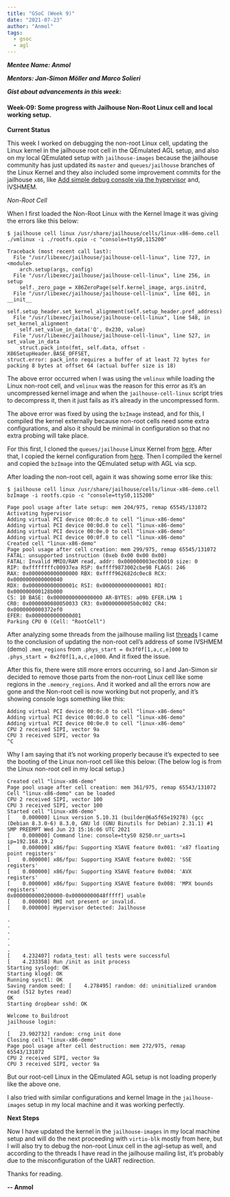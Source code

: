 ```yaml
---
title: "GSoC (Week 9)"
date: "2021-07-23"
author: "Anmol"
tags: 
  - gsoc
  - agl
---
```


***Mentee Name: Anmol***



***Mentors: Jan-Simon Möller and Marco Solieri***


***Gist about advancements in this week:***


#### Week-09: Some progress with Jailhouse Non-Root Linux cell and local working setup.

**Current Status**


This week I worked on debugging the non-root Linux cell, updating the Linux kernel in the jailhouse root cell in the QEmulated AGL setup, and also on my local QEmulated setup with `jailhouse-images` because the jailhouse community has just updated its `master` and `queues/jailhouse` branches of the Linux Kernel and they also included some improvement commits for the jailhouse `x86`, like [Add simple debug console via the hypervisor](http://git.kiszka.org/?p=linux.git;a=commit;h=edc9cb2fad874889730b3844dbc1ae380f40ef2a) and, IVSHMEM. 


*Non-Root Cell*

When I first loaded the Non-Root Linux with the Kernel Image it was giving the errors like this below:

```
$ jailhouse cell linux /usr/share/jailhouse/cells/linux-x86-demo.cell ./vmlinux -i ./rootfs.cpio -c "console=ttyS0,115200"

Traceback (most recent call last):
  File "/usr/libexec/jailhouse/jailhouse-cell-linux", line 727, in <module>
    arch.setup(args, config)
  File "/usr/libexec/jailhouse/jailhouse-cell-linux", line 256, in setup
    self._zero_page = X86ZeroPage(self.kernel_image, args.initrd,
  File "/usr/libexec/jailhouse/jailhouse-cell-linux", line 601, in __init__
    self.setup_header.set_kernel_alignment(self.setup_header.pref_address)
  File "/usr/libexec/jailhouse/jailhouse-cell-linux", line 548, in set_kernel_alignment
    self.set_value_in_data('Q', 0x230, value)
  File "/usr/libexec/jailhouse/jailhouse-cell-linux", line 527, in set_value_in_data
    struct.pack_into(fmt, self.data, offset - X86SetupHeader.BASE_OFFSET,
struct.error: pack_into requires a buffer of at least 72 bytes for packing 8 bytes at offset 64 (actual buffer size is 18)
```
The above error occurred when I was using the `vmlinux` while loading the Linux non-root cell, and `vmlinux` was the reason for this error as it’s an uncompressed kernel image and when the `jailhouse-cell-linux` script tries to decompress it, then it just fails as it’s already in the uncompressed form.

The above error was fixed by using the `bzImage` instead, and for this, I compiled the kernel externally because non-root cells need some extra configurations, and also it should be minimal in configuration so that no extra probing will take place. 

For this first, I cloned the `queues/jailhouse` Linux Kernel from [here](http://git.kiszka.org/?p=linux.git;a=summary).
After that, I copied the kernel configuration from [here](https://github.com/siemens/jailhouse-images/blob/master/recipes-kernel/linux/files/amd64_defconfig_5.10).
Then I compiled the kernel and copied the `bzImage` into the QEmulated setup with AGL via scp.

After loading the non-root cell, again it was showing some error like this:

```
$ jailhouse cell linux /usr/share/jailhouse/cells/linux-x86-demo.cell bzImage -i rootfs.cpio -c "console=ttyS0,115200"

Page pool usage after late setup: mem 204/975, remap 65545/131072
Activating hypervisor
Adding virtual PCI device 00:0c.0 to cell "linux-x86-demo"
Adding virtual PCI device 00:0d.0 to cell "linux-x86-demo"
Adding virtual PCI device 00:0e.0 to cell "linux-x86-demo"
Adding virtual PCI device 00:0f.0 to cell "linux-x86-demo"
Created cell "linux-x86-demo"
Page pool usage after cell creation: mem 299/975, remap 65545/131072
FATAL: unsupported instruction (0xeb 0x00 0x00 0x00)
FATAL: Invalid MMIO/RAM read, addr: 0x000000003ec0b010 size: 0
RIP: 0xffffffffc00937ea RSP: 0xffff9873002cbe98 FLAGS: 246
RAX: 0x0000000000000000 RBX: 0xffff962682dc0ec8 RCX: 0x0000000000000040
RDX: 0x000000000000001c RSI: 0x0000000000000001 RDI: 0x000000000128b000
CS: 10 BASE: 0x0000000000000000 AR-BYTES: a09b EFER.LMA 1
CR0: 0x0000000080050033 CR3: 0x0000000005b0c002 CR4: 0x0000000000372ef0
EFER: 0x0000000000000d01
Parking CPU 0 (Cell: "RootCell")
```
After analyzing some threads from the jailhouse mailing list [threads](https://groups.google.com/g/jailhouse-dev/search?q=FATAL%3A%20unsupported%20instruction) I came to the conclusion of updating the non-root cell’s address of some IVSHMEM (demo) `.mem_regions` from `.phys_start = 0x3f0f[1,a,c,e]000` to `.phys_start = 0x2f0f[1,a,c,e]000`. And it fixed the issue. 

After this fix, there were still more errors occurring, so I and Jan-Simon sir decided to remove those parts from the non-root Linux cell like some regions in the `.memory_regions`.  And it worked and all the errors now are gone and the Non-root cell is now working but not properly, and it’s showing console logs something like this:

```
Adding virtual PCI device 00:0c.0 to cell "linux-x86-demo"
Adding virtual PCI device 00:0d.0 to cell "linux-x86-demo"
Adding virtual PCI device 00:0e.0 to cell "linux-x86-demo"
CPU 2 received SIPI, vector 9a
CPU 3 received SIPI, vector 9a
^C
```
Why I am saying that it’s not working properly because it’s expected to see the booting of the Linux non-root cell like this below:
(The below log is from the Linux non-root cell in my local setup.)
```
Created cell "linux-x86-demo"
Page pool usage after cell creation: mem 361/975, remap 65543/131072
Cell "linux-x86-demo" can be loaded
CPU 2 received SIPI, vector 100
CPU 3 received SIPI, vector 100
Started cell "linux-x86-demo"
[    0.000000] Linux version 5.10.31 (builder@6a5f65e19278) (gcc (Debian 8.3.0-6) 8.3.0, GNU ld (GNU Binutils for Debian) 2.31.1) #1 SMP PREEMPT Wed Jun 23 15:16:06 UTC 2021
[    0.000000] Command line: console=ttyS0 8250.nr_uarts=1 ip=192.168.19.2
[    0.000000] x86/fpu: Supporting XSAVE feature 0x001: 'x87 floating point registers'
[    0.000000] x86/fpu: Supporting XSAVE feature 0x002: 'SSE registers'
[    0.000000] x86/fpu: Supporting XSAVE feature 0x004: 'AVX registers'
[    0.000000] x86/fpu: Supporting XSAVE feature 0x008: 'MPX bounds registers'
0x0000000000200000-0x00000000048fffff] usable
[    0.000000] DMI not present or invalid.
[    0.000000] Hypervisor detected: Jailhouse

.
.
.
.
.
.
[    4.232407] rodata_test: all tests were successful
[    4.233358] Run /init as init process
Starting syslogd: OK
Starting klogd: OK
Running sysctl: OK
Saving random seed: [    4.278495] random: dd: uninitialized urandom read (512 bytes read)
OK
Starting dropbear sshd: OK

Welcome to Buildroot
jailhouse login: 

[   23.902732] random: crng init done
Closing cell "linux-x86-demo"
Page pool usage after cell destruction: mem 272/975, remap 65543/131072
CPU 2 received SIPI, vector 9a
CPU 3 received SIPI, vector 9a

```

But our root-cell Linux in the QEmulated AGL setup is not loading properly like the above one.

I also tried with similar configurations and kernel Image in the `jailhouse-images` setup in my local machine and it was working perfectly.

**Next Steps**

Now I have updated the kernel in the `jailhouse-images` in my local machine setup and will do the next proceeding with `virtio-blk` mostly from here, but I will also try to debug the non-root Linux cell in the agl-setup as well, and according to the threads I have read in the jailhouse mailing list, it’s probably due to the misconfiguration of the UART redirection.


Thanks for reading.


**-- Anmol**
